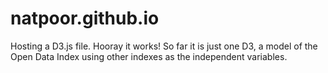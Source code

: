 # natpoor.github.io

Hosting a D3.js file. Hooray it works!
So far it is just one D3, a model of the Open Data Index using other indexes as the independent variables.
